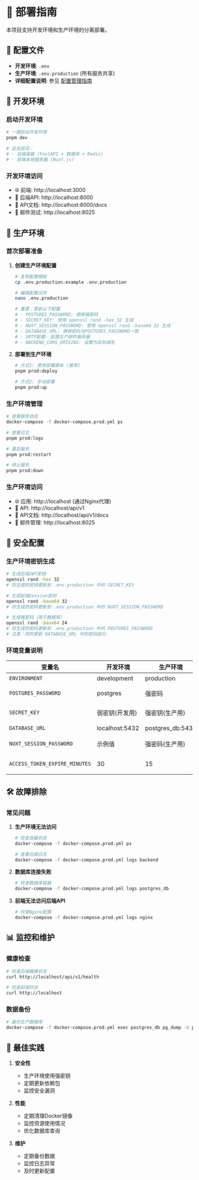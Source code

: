 # 🚀 部署指南

本项目支持开发环境和生产环境的分离部署。

## 📁 配置文件

- **开发环境**: `.env`
- **生产环境**: `.env.production` (所有服务共享)
- **详细配置说明**: 参见 [配置管理指南](docs/CONFIGURATION.md)

## 🔧 开发环境

### 启动开发环境
```bash
# 一键启动开发环境
pnpm dev

# 这会启动：
# - 后端容器 (FastAPI + 数据库 + Redis)
# - 前端本地服务器 (Nuxt.js)
```

### 开发环境访问
- 🌐 前端: http://localhost:3000
- 🔧 后端API: http://localhost:8000
- 📖 API文档: http://localhost:8000/docs
- 📧 邮件测试: http://localhost:8025

## 🚀 生产环境

### 首次部署准备

1. **创建生产环境配置**
   ```bash
   # 复制配置模板
   cp .env.production.example .env.production
   
   # 编辑配置文件
   nano .env.production
   
   # 重要：更新以下配置
   # - POSTGRES_PASSWORD: 使用强密码
   # - SECRET_KEY: 使用 openssl rand -hex 32 生成
   # - NUXT_SESSION_PASSWORD: 使用 openssl rand -base64 32 生成
   # - DATABASE_URL: 确保密码与POSTGRES_PASSWORD一致
   # - SMTP配置: 配置生产邮件服务器
   # - BACKEND_CORS_ORIGINS: 设置为实际域名
   ```

2. **部署到生产环境**
   ```bash
   # 方式1: 使用部署脚本 (推荐)
   pnpm prod:deploy
   
   # 方式2: 手动部署
   pnpm prod:up
   ```

### 生产环境管理

```bash
# 查看服务状态
docker-compose -f docker-compose.prod.yml ps

# 查看日志
pnpm prod:logs

# 重启服务
pnpm prod:restart

# 停止服务
pnpm prod:down
```

### 生产环境访问
- 🌐 应用: http://localhost (通过Nginx代理)
- 🔧 API: http://localhost/api/v1
- 📖 API文档: http://localhost/api/v1/docs
- 📧 邮件管理: http://localhost:8025

## 🔐 安全配置

### 生产环境密钥生成
```bash
# 生成后端JWT密钥
openssl rand -hex 32
# 将生成的密钥更新到 .env.production 中的 SECRET_KEY

# 生成前端Session密码
openssl rand -base64 32
# 将生成的密码更新到 .env.production 中的 NUXT_SESSION_PASSWORD

# 生成强密码（用于数据库）
openssl rand -base64 24
# 将生成的密码更新到 .env.production 中的 POSTGRES_PASSWORD
# 注意：同时更新 DATABASE_URL 中的密码部分
```

### 环境变量说明

| 变量名 | 开发环境 | 生产环境 | 说明 |
|--------|----------|----------|------|
| `ENVIRONMENT` | development | production | 环境标识 |
| `POSTGRES_PASSWORD` | postgres | 强密码 | PostgreSQL密码 |
| `SECRET_KEY` | 弱密钥(开发用) | 强密钥(生产用) | JWT签名密钥 |
| `DATABASE_URL` | localhost:5432 | postgres_db:5432 | 数据库连接 |
| `NUXT_SESSION_PASSWORD` | 示例值 | 强密码(生产用) | Session加密密码 |
| `ACCESS_TOKEN_EXPIRE_MINUTES` | 30 | 15 | Token过期时间 |

## 🛠️ 故障排除

### 常见问题

1. **生产环境无法访问**
   ```bash
   # 检查容器状态
   docker-compose -f docker-compose.prod.yml ps
   
   # 查看后端日志
   docker-compose -f docker-compose.prod.yml logs backend
   ```

2. **数据库连接失败**
   ```bash
   # 检查数据库容器
   docker-compose -f docker-compose.prod.yml logs postgres_db
   ```

3. **前端无法访问后端API**
   ```bash
   # 检查Nginx配置
   docker-compose -f docker-compose.prod.yml logs nginx
   ```

## 📊 监控和维护

### 健康检查
```bash
# 检查后端健康状态
curl http://localhost/api/v1/health

# 检查前端状态
curl http://localhost
```

### 数据备份
```bash
# 备份生产数据库
docker-compose -f docker-compose.prod.yml exec postgres_db pg_dump -U postgres fastapi_db > backup.sql
```

## 🎯 最佳实践

1. **安全性**
   - 生产环境使用强密钥
   - 定期更新依赖包
   - 监控安全漏洞

2. **性能**
   - 定期清理Docker镜像
   - 监控资源使用情况
   - 优化数据库查询

3. **维护**
   - 定期备份数据
   - 监控日志异常
   - 及时更新配置 
